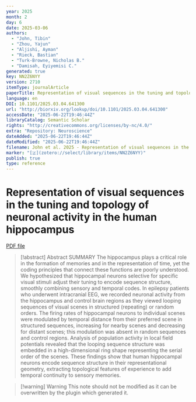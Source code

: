 ```yaml
---
year: 2025
month: 2
day: 6
date: 2025-03-06
authors:
  - "John, Tibin"
  - "Zhou, Yajun"
  - "Aljishi, Ayman"
  - "Rieck, Bastian"
  - "Turk-Browne, Nicholas B."
  - "Damisah, Eyiyemisi C."
generated: true
key: NN2Z6NYY
version: 2710
itemType: journalArticle
paperTitle: Representation of visual sequences in the tuning and topology of neuronal activity in the human hippocampus
language: en
DOI: 10.1101/2025.03.04.641300
url: "http://biorxiv.org/lookup/doi/10.1101/2025.03.04.641300"
accessDate: "2025-06-22T19:46:44Z"
libraryCatalog: Semantic Scholar
rights: "http://creativecommons.org/licenses/by-nc/4.0/"
extra: "Repository: Neuroscience"
dateAdded: "2025-06-22T19:46:44Z"
dateModified: "2025-06-22T19:46:44Z"
filename: John et al. 2025 - Representation of visual sequences in the tuning and topology of neuronal activity in the human hippocampus.pdf
marker: "[🇿](zotero://select/library/items/NN2Z6NYY)"
publish: true
type: reference
---
```

# Representation of visual sequences in the tuning and topology of neuronal activity in the human hippocampus

[PDF file](/Papers/PDFs/John%20et%20al.%202025%20-%20Representation%20of%20visual%20sequences%20in%20the%20tuning%20and%20topology%20of%20neuronal%20activity%20in%20the%20human%20hippocampus.pdf)

> [!abstract] Abstract
> SUMMARY
>           The hippocampus plays a critical role in the formation of memories and in the representation of time, yet the coding principles that connect these functions are poorly understood. We hypothesized that hippocampal neurons selective for specific visual stimuli adjust their tuning to encode sequence structure, smoothly combining sensory and temporal codes. In epilepsy patients who underwent intracranial EEG, we recorded neuronal activity from the hippocampus and control brain regions as they viewed looping sequences of visual scenes in structured (repeating) or random orders. The firing rates of hippocampal neurons to individual scenes were modulated by temporal distance from their preferred scene in structured sequences, increasing for nearby scenes and decreasing for distant scenes; this modulation was absent in random sequences and control regions. Analysis of population activity in local field potentials revealed that the looping sequence structure was embedded in a high-dimensional ring shape representing the serial order of the scenes. These findings show that human hippocampal neurons encode sequence structure in their representational geometry, extracting topological features of experience to add temporal continuity to sensory memories.

>[!warning] Warning
> This note should not be modified as it can be overwritten by the plugin which generated it.

